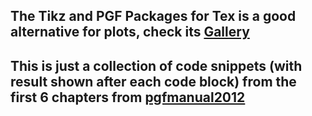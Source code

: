 ## The Tikz and PGF Packages for Tex is a good alternative for plots, check its [Gallery](http://www.texample.net/tikz/examples/all/) 

## This is just a collection of code snippets (with result shown after each code block) from the first 6 chapters from [pgfmanual2012](http://www.texample.net/media/pgf/builds/pgfmanualCVS2012-11-04.pdf)
